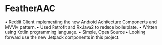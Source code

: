 # FeatherAAC
• Reddit Client implementing the new Android Achitecture Components and MVVM pattern.
• Used Retrofit and RxJava2 to reduce boilerplate.
• Written using Kotlin programming language.
• Simple, Open Source
• Looking forward use the new Jetpack components in this project.
